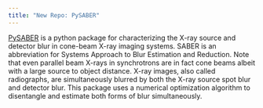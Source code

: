```yaml
---
title: "New Repo: PySABER"
---
```


[PySABER](https://github.com/sabersw/pysaber) is a python package for characterizing the X-ray source and detector blur in cone-beam X-ray imaging systems. SABER is an abbreviation for Systems Approach to Blur Estimation and Reduction. Note that even parallel beam X-rays in synchrotrons are in fact cone beams albeit with a large source to object distance. X-ray images, also called radiographs, are simultaneously blurred by both the X-ray source spot blur and detector blur. This package uses a numerical optimization algorithm to disentangle and estimate both forms of blur simultaneously.
